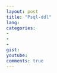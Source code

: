 ```yaml
---
layout: post
title: "Psql-ddl"
lang: 
categories:
- 
- 
- 
gist: 
youtube: 
comments: true
---
```


